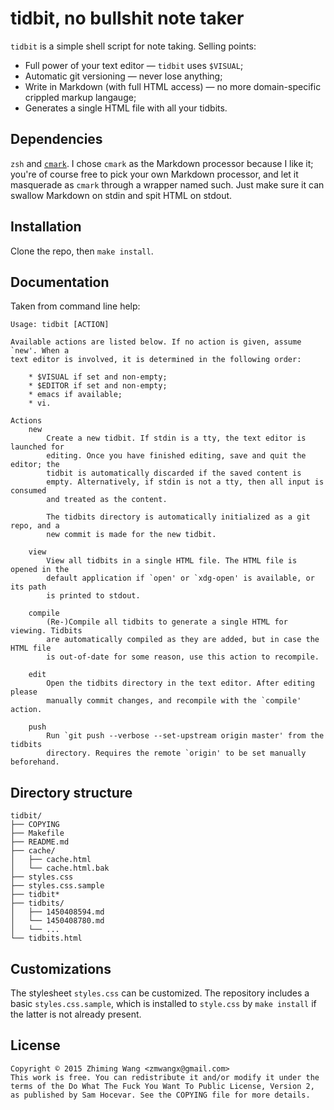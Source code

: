 # tidbit, no bullshit note taker

`tidbit` is a simple shell script for note taking. Selling points:

* Full power of your text editor — `tidbit` uses `$VISUAL`;
* Automatic git versioning — never lose anything;
* Write in Markdown (with full HTML access) — no more domain-specific crippled
  markup langauge;
* Generates a single HTML file with all your tidbits.

## Dependencies

`zsh` and [`cmark`](https://github.com/jgm/cmark). I chose `cmark` as the
Markdown processor because I like it; you're of course free to pick your own
Markdown processor, and let it masquerade as `cmark` through a wrapper named
such. Just make sure it can swallow Markdown on stdin and spit HTML on stdout.

## Installation

Clone the repo, then `make install`.

## Documentation

Taken from command line help:

```
Usage: tidbit [ACTION]

Available actions are listed below. If no action is given, assume `new'. When a
text editor is involved, it is determined in the following order:

    * $VISUAL if set and non-empty;
    * $EDITOR if set and non-empty;
    * emacs if available;
    * vi.

Actions
    new
        Create a new tidbit. If stdin is a tty, the text editor is launched for
        editing. Once you have finished editing, save and quit the editor; the
        tidbit is automatically discarded if the saved content is
        empty. Alternatively, if stdin is not a tty, then all input is consumed
        and treated as the content.

        The tidbits directory is automatically initialized as a git repo, and a
        new commit is made for the new tidbit.

    view
        View all tidbits in a single HTML file. The HTML file is opened in the
        default application if `open' or `xdg-open' is available, or its path
        is printed to stdout.

    compile
        (Re-)Compile all tidbits to generate a single HTML for viewing. Tidbits
        are automatically compiled as they are added, but in case the HTML file
        is out-of-date for some reason, use this action to recompile.

    edit
        Open the tidbits directory in the text editor. After editing please
        manually commit changes, and recompile with the `compile' action.

    push
        Run `git push --verbose --set-upstream origin master' from the tidbits
        directory. Requires the remote `origin' to be set manually beforehand.
```

## Directory structure

```
tidbit/
├── COPYING
├── Makefile
├── README.md
├── cache/
│   ├── cache.html
│   └── cache.html.bak
├── styles.css
├── styles.css.sample
├── tidbit*
├── tidbits/
│   ├── 1450408594.md
│   └── 1450408780.md
│   └── ...
└── tidbits.html
```

## Customizations

The stylesheet `styles.css` can be customized. The repository includes a basic
`styles.css.sample`, which is installed to `style.css` by `make install` if the
latter is not already present.

## License

```
Copyright © 2015 Zhiming Wang <zmwangx@gmail.com>
This work is free. You can redistribute it and/or modify it under the
terms of the Do What The Fuck You Want To Public License, Version 2,
as published by Sam Hocevar. See the COPYING file for more details.
```
